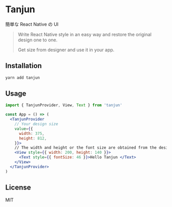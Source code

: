# Tanjun

簡単な React Native の UI

> Write React Native style in an easy way and restore the original design one to one.
>
> Get size from designer and use it in your app.

## Installation

```sh
yarn add tanjun
```

## Usage

```jsx
import { TanjunProvider, View, Text } from 'tanjun'

const App = () => (
  <TanjunProvider
    // Your design size
    value={{
      width: 375,
      height: 812,
    }}>
    // The width and height or the font size are obtained from the design
    <View style={{ width: 200, height: 140 }}>
      <Text style={{ fontSize: 46 }}>Hello Tanjun </Text>
    </View>
  </TanjunProvider>
)
```

## License

MIT
